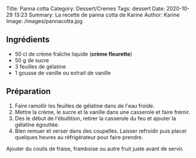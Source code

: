 Title: Panna cotta
Category: Dessert/Cremes
Tags: dessert
Date:  2020-10-29 13:23
Summary: La recette de panna cotta de Karine
Author: Karine
Image: /images/pannacotta.jpg

## Ingrédients
- 50 cl de crème fraîche liquide (**crème fleurette**)
- 50 g de sucre
- 3 feuilles de gélatine 
- 1 gousse de vanille ou extrait de vanille

## Préparation
1. Faire ramollir les feuilles de gélatine dans de l'eau froide.
2. Mettre la crème, le sucre et la vanille dans une casserole et faire frémir. 
3. Dès le début de l'ébullition, retirer la casserole du feu et ajouter la gélatine égouttée.
4. Bien remuer et verser dans des coupelles. Laisser refroidir puis placer quelques heures au réfrigérateur pour faire prendre. 

Ajouter du coulis de fraise, framboise ou autre fruit juste avant de servir.